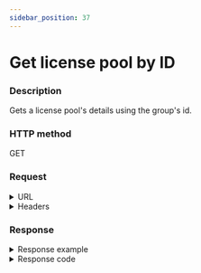 ```yaml
---
sidebar_position: 37
---
```


# Get license pool by ID

### Description

Gets a license pool's details using the group's id.

### HTTP method

GET

### Request

<details>
<summary>URL</summary>

```javascript
http://{Admin API IP}:{port#}/api/v1/licensepools/{id}
```
</details>

<details>
<summary>Headers</summary>

Example header format:

`Authorization: Basic <authorization token returned from the login method>`

`Content-Type: application/json`

| Parameter | Description/Comments |
| --- | --- |
| Id | (string) License pool's id. Can be retrieved via [Get all license pools](http://localhost:3000/cloudshell-help/next/api-guide/cs-admin-rest-api/get-all-license-pools). |
</details>

### Response

<details>
<summary>Response example</summary>

```javascript
{
    "Name": "SF license pool 2",
    "Description": "License pool for San Francisco domain",
    "MaxConcurrentReservation": 15,
    "Domains": [
        "8cd12c8d-6d40-4dfd-89da-a8d8dde00575"
    ],
    "CreateDate": "2023-07-18T06:59:07",
    "Id": "a4ba81df-ead7-487b-b684-b04300a48e69"
}
```
</details>

<details>
<summary>Response code</summary>

```javascript
200 OK
```
</details>